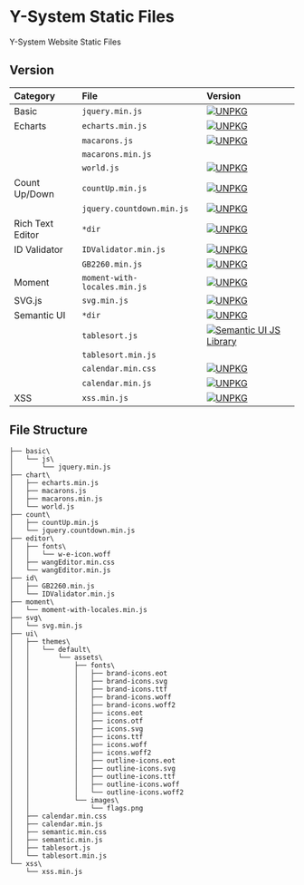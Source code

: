 # Y-System Static Files
Y-System Website Static Files

## Version

|Category|File|Version|
|:--|:--|:--|
|Basic|`jquery.min.js`|[![UNPKG](https://img.shields.io/badge/unpkg-v3.3.1-blue.svg)](https://unpkg.com/jquery/dist/jquery.min.js)|
|Echarts|`echarts.min.js`|[![UNPKG](https://img.shields.io/badge/unpkg-v4.1.0-blue.svg)](https://unpkg.com/echarts/dist/echarts.min.js)|
||`macarons.js`|[![UNPKG](https://img.shields.io/badge/unpkg-v4.1.0-blue.svg)](https://unpkg.com/echarts/theme/macarons.js)|
||`macarons.min.js`||
||`world.js`|[![UNPKG](https://img.shields.io/badge/unpkg-v4.1.0-blue.svg)](https://unpkg.com/echarts/map/js/world.js)|
|Count Up/Down|`countUp.min.js`|[![UNPKG](https://img.shields.io/badge/unpkg-v1.8.2-blue.svg)](https://unpkg.com/countup/dist/countUp.min.js)|
||`jquery.countdown.min.js`|[![UNPKG](https://img.shields.io/badge/unpkg-v2.2.0-blue.svg)](https://unpkg.com/jquery-countdown/dist/jquery.countdown.min.js)|
|Rich Text Editor|`*dir`|[![UNPKG](https://img.shields.io/badge/unpkg-v3.1.1-blue.svg)](https://unpkg.com/wangeditor/release/)|
|ID Validator|`IDValidator.min.js`|[![UNPKG](https://img.shields.io/badge/unpkg-v1.3.0-blue.svg)](https://unpkg.com/id-validator/IDValidator.min.js)|
||`GB2260.min.js`|[![UNPKG](https://img.shields.io/badge/unpkg-v1.3.0-blue.svg)](https://unpkg.com/id-validator/GB2260.min.js)|
|Moment|`moment-with-locales.min.js`|[![UNPKG](https://img.shields.io/badge/unpkg-v2.22.1-blue.svg)](https://unpkg.com/moment/min/moment-with-locales.min.js)|
|SVG.js|`svg.min.js`|[![UNPKG](https://img.shields.io/badge/unpkg-v2.6.2-blue.svg)](https://unpkg.com/svgjs/dist/svg.min.js)|
|Semantic UI|`*dir`|[![UNPKG](https://img.shields.io/badge/unpkg-v2.3.1-blue.svg)](https://unpkg.com/semantic-ui/dist/)|
||`tablesort.js`|[![Semantic UI JS Library](https://img.shields.io/badge/semantic-v0.0.11-blue.svg)](https://semantic-ui.com/javascript/library/tablesort.js)|
||`tablesort.min.js`||
||`calendar.min.css`|[![UNPKG](https://img.shields.io/badge/unpkg-v0.0.8-blue.svg)](https://unpkg.com/semantic-ui-calendar/dist/calendar.min.css)|
||`calendar.min.js`|[![UNPKG](https://img.shields.io/badge/unpkg-v0.0.8-blue.svg)](https://unpkg.com/semantic-ui-calendar/dist/calendar.min.js)|
|XSS|`xss.min.js`|[![UNPKG](https://img.shields.io/badge/unpkg-v1.0.3-blue.svg)](https://unpkg.com/xss/dist/xss.min.js)|

## File Structure
```
├── basic\
│   └── js\
│       └── jquery.min.js
├── chart\
│   ├── echarts.min.js
│   ├── macarons.js
│   ├── macarons.min.js
│   └── world.js
├── count\
│   ├── countUp.min.js
│   └── jquery.countdown.min.js
├── editor\
│   ├── fonts\
│   │   └── w-e-icon.woff
│   ├── wangEditor.min.css
│   └── wangEditor.min.js
├── id\
│   ├── GB2260.min.js
│   └── IDValidator.min.js
├── moment\
│   └── moment-with-locales.min.js
├── svg\
│   └── svg.min.js
├── ui\
│   ├── themes\
│   │   └── default\
│   │       └── assets\
│   │           ├── fonts\
│   │           │   ├── brand-icons.eot
│   │           │   ├── brand-icons.svg
│   │           │   ├── brand-icons.ttf
│   │           │   ├── brand-icons.woff
│   │           │   ├── brand-icons.woff2
│   │           │   ├── icons.eot
│   │           │   ├── icons.otf
│   │           │   ├── icons.svg
│   │           │   ├── icons.ttf
│   │           │   ├── icons.woff
│   │           │   ├── icons.woff2
│   │           │   ├── outline-icons.eot
│   │           │   ├── outline-icons.svg
│   │           │   ├── outline-icons.ttf
│   │           │   ├── outline-icons.woff
│   │           │   └── outline-icons.woff2
│   │           └── images\
│   │               └── flags.png
│   ├── calendar.min.css
│   ├── calendar.min.js
│   ├── semantic.min.css
│   ├── semantic.min.js
│   ├── tablesort.js
│   └── tablesort.min.js
└── xss\
    └── xss.min.js
```
